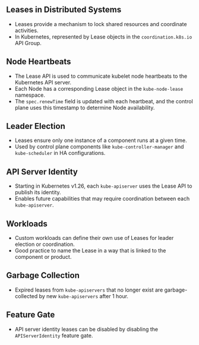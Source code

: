 ## Leases in Distributed Systems
- Leases provide a mechanism to lock shared resources and coordinate activities.
- In Kubernetes, represented by Lease objects in the `coordination.k8s.io` API Group.


## Node Heartbeats
- The Lease API is used to communicate kubelet node heartbeats to the Kubernetes API server.
- Each Node has a corresponding Lease object in the `kube-node-lease` namespace.
- The `spec.renewTime` field is updated with each heartbeat, and the control plane uses this timestamp to determine Node availability.


## Leader Election
- Leases ensure only one instance of a component runs at a given time.
- Used by control plane components like `kube-controller-manager` and `kube-scheduler` in HA configurations.


## API Server Identity
- Starting in Kubernetes v1.26, each `kube-apiserver` uses the Lease API to publish its identity.
- Enables future capabilities that may require coordination between each `kube-apiserver`.


## Workloads
- Custom workloads can define their own use of Leases for leader election or coordination.
- Good practice to name the Lease in a way that is linked to the component or product.


## Garbage Collection
- Expired leases from `kube-apiservers` that no longer exist are garbage-collected by new `kube-apiservers` after 1 hour.


## Feature Gate
- API server identity leases can be disabled by disabling the `APIServerIdentity` feature gate.